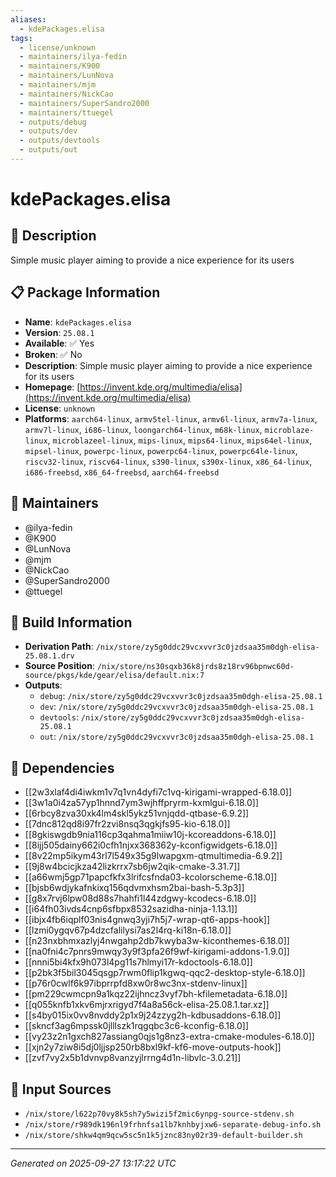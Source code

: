 ```yaml
---
aliases:
  - kdePackages.elisa
tags:
  - license/unknown
  - maintainers/ilya-fedin
  - maintainers/K900
  - maintainers/LunNova
  - maintainers/mjm
  - maintainers/NickCao
  - maintainers/SuperSandro2000
  - maintainers/ttuegel
  - outputs/debug
  - outputs/dev
  - outputs/devtools
  - outputs/out
---
```


# kdePackages.elisa

## 📝 Description

Simple music player aiming to provide a nice experience for its users

## 📋 Package Information

- **Name**: `kdePackages.elisa`
- **Version**: `25.08.1`
- **Available**: ✅ Yes
- **Broken**: ✅ No
- **Description**: Simple music player aiming to provide a nice experience for its users
- **Homepage**: [https://invent.kde.org/multimedia/elisa](https://invent.kde.org/multimedia/elisa)
- **License**: `unknown`
- **Platforms**: `aarch64-linux`, `armv5tel-linux`, `armv6l-linux`, `armv7a-linux`, `armv7l-linux`, `i686-linux`, `loongarch64-linux`, `m68k-linux`, `microblaze-linux`, `microblazeel-linux`, `mips-linux`, `mips64-linux`, `mips64el-linux`, `mipsel-linux`, `powerpc-linux`, `powerpc64-linux`, `powerpc64le-linux`, `riscv32-linux`, `riscv64-linux`, `s390-linux`, `s390x-linux`, `x86_64-linux`, `i686-freebsd`, `x86_64-freebsd`, `aarch64-freebsd`
## 👥 Maintainers

- @ilya-fedin
- @K900
- @LunNova
- @mjm
- @NickCao
- @SuperSandro2000
- @ttuegel


## 🔧 Build Information

- **Derivation Path**: `/nix/store/zy5g0ddc29vcxvvr3c0jzdsaa35m0dgh-elisa-25.08.1.drv`
- **Source Position**: `/nix/store/ns30sqxb36k8jrds8z18rv96bpnwc60d-source/pkgs/kde/gear/elisa/default.nix:7`
- **Outputs**:
  - `debug`:  `/nix/store/zy5g0ddc29vcxvvr3c0jzdsaa35m0dgh-elisa-25.08.1`
  - `dev`:  `/nix/store/zy5g0ddc29vcxvvr3c0jzdsaa35m0dgh-elisa-25.08.1`
  - `devtools`:  `/nix/store/zy5g0ddc29vcxvvr3c0jzdsaa35m0dgh-elisa-25.08.1`
  - `out`:  `/nix/store/zy5g0ddc29vcxvvr3c0jzdsaa35m0dgh-elisa-25.08.1`

## 🔗 Dependencies

- [[2w3xlaf4di4iwkm1v7q1vn4dyfi7c1vq-kirigami-wrapped-6.18.0]]
- [[3w1a0i4za57yp1hnnd7ym3wjhffpryrm-kxmlgui-6.18.0]]
- [[6rbcy8zva30xk4lm4skl5ykz51vnjqdd-qtbase-6.9.2]]
- [[7dnc812qd8i97fr2zvi8nsq3qgkjfs95-kio-6.18.0]]
- [[8gkiswgdb9nia116cp3qahma1miiw10j-kcoreaddons-6.18.0]]
- [[8ijj505dainy662i0cfh1njxx368362y-kconfigwidgets-6.18.0]]
- [[8v22mp5ikym43rl7l549x35g9lwapgxm-qtmultimedia-6.9.2]]
- [[9j8w4bcicjkza42lizkrrx7sb6jw2qik-cmake-3.31.7]]
- [[a66wmj5gp71papcfkfx3lrifcsfnda03-kcolorscheme-6.18.0]]
- [[bjsb6wdjykafnkixq156qdvmxhsm2bai-bash-5.3p3]]
- [[g8x7rvj6lpw08d88s7hahfi1l44zdgwy-kcodecs-6.18.0]]
- [[i64fh03ivds4cnp6sfbpx8532sazidha-ninja-1.13.1]]
- [[ibjx4fb6iqplf03nis4gnwq3yji7h5j7-wrap-qt6-apps-hook]]
- [[lzmi0ygqv67p4dzcfalilysi7as2l4rq-ki18n-6.18.0]]
- [[n23nxbhmxazlyj4nwgahp2db7kwyba3w-kiconthemes-6.18.0]]
- [[na0fni4c7pnrs9mwqy3y9f3pfa26f9wf-kirigami-addons-1.9.0]]
- [[nnni5bi4kfx9h073l4pg11s7hlmyi17r-kdoctools-6.18.0]]
- [[p2bk3f5bil3045qsgp7rwm0flip1kgwq-qqc2-desktop-style-6.18.0]]
- [[p76r0cwlf6k97ibprrpfd8xw0r8wc3nx-stdenv-linux]]
- [[pm229cwmcpn9a1kqz22ijhncz3vyf7bh-kfilemetadata-6.18.0]]
- [[q055knfb1xkv6mjrxrigyd7f4a8a56ck-elisa-25.08.1.tar.xz]]
- [[s4by015ix0vv8nvddy2p1x9j24zzyg2h-kdbusaddons-6.18.0]]
- [[skncf3ag6mpssk0jlllszk1rqgqbc3c6-kconfig-6.18.0]]
- [[vy23z2n1gxch827assiang0qjs1g8nz3-extra-cmake-modules-6.18.0]]
- [[xjn2y7ziw8i5dj0ljjsp250rb8bxl9kf-kf6-move-outputs-hook]]
- [[zvf7vy2x5b1dvnvp8vanzyjlrrng4d1n-libvlc-3.0.21]]

## 📁 Input Sources

- `/nix/store/l622p70vy8k5sh7y5wizi5f2mic6ynpg-source-stdenv.sh`
- `/nix/store/r989dk196nl9frhnfsa1lb7knhbyjxw6-separate-debug-info.sh`
- `/nix/store/shkw4qm9qcw5sc5n1k5jznc83ny02r39-default-builder.sh`

---
*Generated on 2025-09-27 13:17:22 UTC*
